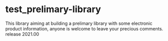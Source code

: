 # test_prelimary-library
This library aiming at building a prelimary library with some electronic product information, anyone is welcome to leave your precious comments.
release 2021.00
